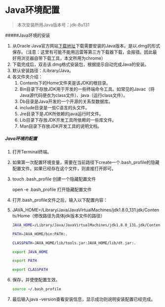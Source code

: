 # Java环境配置

> 本次安装所用Java版本号：jdk-8u131

#####Java环境的安装

1. 从Oracle Java官方网站[下载地址](http://www.oracle.com/technetwork/java/javase/downloads/index.html)下载需要安装的Java版本。是以.dmg的形式保存。（注意：这里有可能不能用迅雷等第三方下载器下载，会报错。因此最好用浏览器自带下载工具，本文所用为chrome）
2. 下载完成后，双击该.dmg格式安装包，根据提示自动完成Java的安装。
3. 默认安装路径：/Library/Java。
4. 各文件夹介绍：
   1. Contents下的Home文件夹是该JDK的根目录。
   2. Bin目录下存放JDK用于开发的一些终端命令工具。如常见的Javac（将Java源代码便衣为class文件）、java（运行class文件）。
   3. Db目录是Java开发的一个开源的关系型数据库。
   4. include目录是一些C语言的头文件。
   5. Jre目录下是JDK所依赖的java运行时文件。
   6. Lib目录下存放JDK开发工具所依赖的一些库文件。
   7. Man目录下存放JDK开发工具的说明文档。

##### Java环境的配置

1. 打开Terminal终端。

2. 如果第一次配置环境变量，需要在当前路径下create一个.bash_profile的隐藏配置文件。如果已经存在这个文件，则直接打开即可。

3. touch .bash_profile    创建一个隐藏配置文件

   open -e .bash_profile    打开隐藏配置文件

4. 打开.bash_profile文件之后，输入以下配置内容：

5. JAVA_HOME=/Library/Java/JavaVirtualMachines/jdk1.8.0_131.jdk/Contents/Home（修改路径为具体jdk版本文件的路径）

   ```bash
   JAVA_HOME=/Library/Java/JavaVirtualMachines/jdk1.8.0_131.jdk/Contents/Home

   PATH=JAVA_HOME/bin:PATH:.

   CLASSPATH=JAVA_HOME/lib/tools.jar:JAVA_HOME/lib/dt.jar:.

   export JAVA_HOME

   export PATH

   export CLASSPATH
   ```

6. 保存，并使使配置生效。

   ```bash
   source ~/.bash_profile
   ```

7. 最后输入java -version查看安装信息，显示成功则说明安装配置已经完成。

